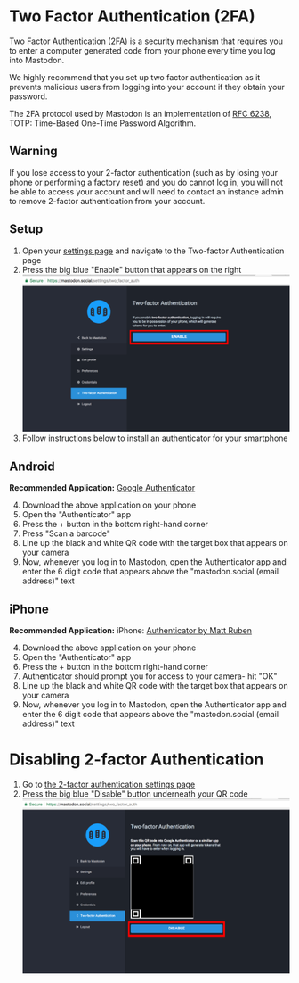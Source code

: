 # Two Factor Authentication (2FA)

Two Factor Authentication (2FA) is a security mechanism that requires you to enter a computer generated code from your phone every time you log into Mastodon.

We highly recommend that you set up two factor authentication as it prevents malicious users from logging into your account if they obtain your password.

The 2FA protocol used by Mastodon is an implementation of [RFC 6238](https://tools.ietf.org/html/rfc6238), TOTP: Time-Based One-Time Password Algorithm.

## Warning

If you lose access to your 2-factor authentication (such as by losing your phone or performing a factory reset) and you do cannot log in, you will not be able to access your account and will need to contact an instance admin to remove 2-factor authentication from your account.

## Setup

1. Open your [settings page](https://mastodon.social/settings/two_factor_auth) and navigate to the Two-factor Authentication page
2. Press the big blue "Enable" button that appears on the right ![screenshot](screenshots/2fa/enable.png)
3. Follow instructions below to install an authenticator for your smartphone

## Android

__Recommended Application:__ [Google
Authenticator](https://play.google.com/store/apps/details?id=com.google.android.apps.authenticator2)

4. Download the above application on your phone
5. Open the "Authenticator" app
6. Press the + button in the bottom right-hand corner
7. Press "Scan a barcode"
8. Line up the black and white QR code with the target box that appears on your camera
9. Now, whenever you log in to Mastodon, open the Authenticator app and enter the 6 digit code that appears above the "mastodon.social (email address)" text

## iPhone

__Recommended Application:__ iPhone: [Authenticator by Matt
Ruben](https://itunes.apple.com/us/app/authenticator/id766157276?mt=8)

4. Download the above application on your phone
5. Open the "Authenticator" app
6. Press the + button in the bottom right-hand corner
7. Authenticator should prompt you for access to your camera- hit "OK"
8. Line up the black and white QR code with the target box that appears on your camera
9. Now, whenever you log in to Mastodon, open the Authenticator app and enter the 6 digit code that appears above the "mastodon.social (email address)" text

# Disabling 2-factor Authentication

1. Go to [the 2-factor authentication settings page](https://mastodon.social/settings/two_factor_auth)
2. Press the big blue "Disable" button underneath your QR code ![disable button screenshot](screenshots/2fa/disable.png)
